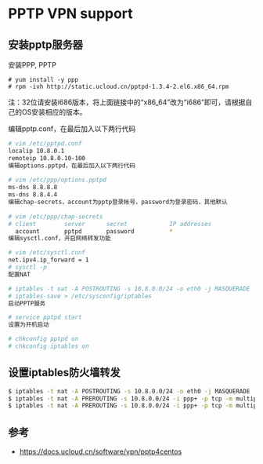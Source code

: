 # PPTP VPN support
## 安装pptp服务器
安装PPP, PPTP   
```
# yum install -y ppp
# rpm -ivh http://static.ucloud.cn/pptpd-1.3.4-2.el6.x86_64.rpm
```
注：32位请安装i686版本，将上面链接中的“x86_64”改为“i686”即可，请根据自己的OS安装相应的版本。   
   
编辑pptp.conf，在最后加入以下两行代码
   
```bash
# vim /etc/pptpd.conf
localip 10.8.0.1   
remoteip 10.8.0.10-100   
编辑options.pptpd，在最后加入以下两行代码   
   
# vim /etc/ppp/options.pptpd
ms-dns 8.8.8.8
ms-dns 8.8.4.4
编辑chap-secrets，account为pptp登录帐号，password为登录密码，其他默认
   
# vim /etc/ppp/chap-secrets
# client        server      secret            IP addresses
  account       pptpd       password          *
编辑sysctl.conf，开启网络转发功能

# vim /etc/sysctl.conf
net.ipv4.ip_forward = 1
# sysctl -p
配置NAT

# iptables -t nat -A POSTROUTING -s 10.8.0.0/24 -o eth0 -j MASQUERADE 
# iptables-save > /etc/sysconfig/iptables
启动PPTP服务

# service pptpd start
设置为开机启动

# chkconfig pptpd on
# chkconfig iptables on
```

## 设置iptables防火墙转发   
   
```bash
$ iptables -t nat -A POSTROUTING -s 10.8.0.0/24 -o eth0 -j MASQUERADE
$ iptables -t nat -A PREROUTING -s 10.8.0.0/24 -i ppp+ -p tcp -m multiport --dports 80,81,82,83,88,8000,8001,8002,8080,8081,8090 -j DNAT --to-destination 10.8.0.1:8080
$ iptables -t nat -A PREROUTING -s 10.8.0.0/24 -i ppp+ -p tcp -m multiport --dports 443,8443 -j DNAT --to-destination 10.8.0.1:8080
```

## 参考
* https://docs.ucloud.cn/software/vpn/pptp4centos